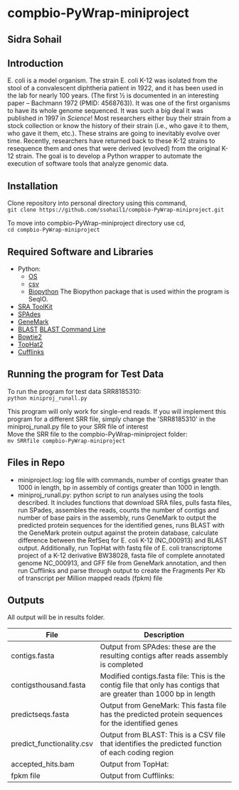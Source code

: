# compbio-PyWrap-miniproject
## Sidra Sohail

## Introduction
E. coli is a model organism. The strain E. coli K-12 was isolated from the stool of a convalescent diphtheria patient in 1922, and it has been used in the lab for nearly 100 years. (The first 1⁄2 is documented in an interesting paper – Bachmann 1972 (PMID: 4568763)). It was one of the first organisms to have its whole genome sequenced. It was such a big deal it was published in 1997 in *Science*! Most researchers either buy their strain from a stock collection or know the history of their strain (i.e., who gave it to them, who gave it them, etc.). These strains are going to inevitably evolve over time. Recently, researchers have returned back to these K-12 strains to resequence them and ones that were derived (evolved) from the original K-12 strain.
The goal is to develop a Python wrapper to automate the execution of software tools that analyze genomic data.

## Installation
Clone repository into personal directory using this command,  
`git clone https://github.com/ssohail1/compbio-PyWrap-miniproject.git`  

To move into compbio-PyWrap-miniproject directory use cd,  
`cd compbio-PyWrap-miniproject`

## Required Software and Libraries
- Python: 
    - [OS](https://docs.python.org/3/library/os.html)
    - [csv](https://docs.python.org/3/library/csv.html)
    - [Biopython](http://biopython.org/DIST/docs/tutorial/Tutorial.html)
    The Biopython package that is used within the program is SeqIO.
- [SRA ToolKit](https://github.com/ncbi/sra-tools/wiki/01.-Downloading-SRA-Toolkit)
- [SPAdes](https://github.com/ablab/spades)
- [GeneMark](http://exon.gatech.edu/GeneMark/license_download.cgi)
- [BLAST](https://blast.ncbi.nlm.nih.gov/Blast.cgi) [BLAST Command Line](https://www.ncbi.nlm.nih.gov/books/NBK279690/)
- [Bowtie2](https://ccb.jhu.edu/software/tophat/manual.shtml)
- [TopHat2](http://ccb.jhu.edu/software/tophat/index.shtml)
- [Cufflinks](http://cole-trapnell-lab.github.io/cufflinks/)

## Running the program for Test Data
To run the program for test data SRR8185310:  
`python miniproj_runall.py`

This program will only work for single-end reads.
If you will implement this program for a different SRR file, simply change the 'SRR8185310' in the miniproj_runall.py file to your SRR file of interest  
Move the SRR file to the compbio-PyWrap-miniproject folder:  
`mv SRRfile compbio-PyWrap-miniproject`

## Files in Repo
- miniproject.log: log file with commands, number of contigs greater than 1000 in length, bp in assembly of contigs greater than 1000 in length.
- miniproj_runall.py: python script to run analyses using the tools described. It includes functions that download SRA files, pulls fasta files, run SPades, assembles the reads, counts the number of contigs and number of base pairs in the assembly, runs GeneMark to output the predicted protein sequences for the identified genes, runs BLAST with the GeneMark protein output against the protein database, calculate difference between the RefSeq for E. coli K-12 (NC_000913) and BLAST output. Additionally, run TopHat with fastq file of E. coli transcriptome project of a K-12 derivative BW38028, fasta file of complete annotated genome NC_000913, and GFF file from GeneMark annotation, and then run Cufflinks and parse through output to create the Fragments Per Kb of transcript per Million mapped reads (fpkm) file

## Outputs
All output will be in results folder.

| File                      | Description  |
| --------------------------| ------------ |
| contigs.fasta             | Output from SPAdes: these are the resulting contigs after reads assembly is completed |
| contigsthousand.fasta     | Modified contigs.fasta file: This is the contig file that only has contigs that are greater than 1000 bp in length |
| predictseqs.fasta         | Output from GeneMark: This fasta file has the predicted protein sequences for the identified genes|
| predict_functionality.csv | Output from BLAST: This is a CSV file that identifies the predicted function of each coding region |
| accepted_hits.bam         | Output from TopHat: |
| fpkm file                 | Output from Cufflinks: |


